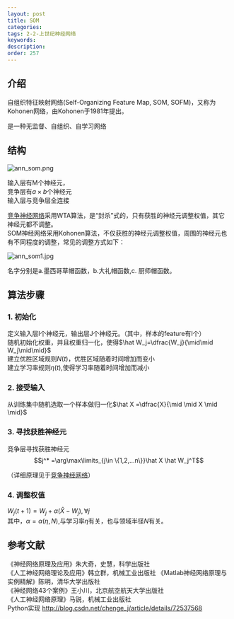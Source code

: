 ```yaml
---
layout: post
title: SOM
categories:
tags: 2-2-上世纪神经网络
keywords:
description:
order: 257
---
```


## 介绍

自组织特征映射网络(Self-Organizing Feature Map, SOM, SOFM)，又称为Kohonen网络，由Kohonen于1981年提出。  


是一种无监督、自组织、自学习网络

## 结构
![ann_som.png](/pictures_for_blog/postimg/ann_som.png)

输入层有M个神经元，  
竞争层有$a\times b$个神经元  
输入层与竞争层全连接  


[竞争神经网络](/2017/12/12/competitive.html)采用WTA算法，是“封杀”式的，只有获胜的神经元调整权值，其它神经元都不调整。  
SOM神经网络采用Kohonen算法，不仅获胜的神经元调整权值，周围的神经元也有不同程度的调整，常见的调整方式如下：  


![ann_som1.jpg](/pictures_for_blog/postimg/ann_som1.jpg)


名字分别是a.墨西哥草帽函数，b.大礼帽函数,c. 厨师帽函数。  


## 算法步骤
### 1. 初始化
定义输入层I个神经元，输出层J个神经元。（其中，样本的feature有I个）  
随机初始化权重，并且权重归一化，使得$\hat W_j=\dfrac{W_j}{\mid\mid W_j\mid\mid}$  
建立优胜区域规则$N(t)$，优胜区域随着时间增加而变小  
建立学习率规则$\eta(t)$,使得学习率随着时间增加而减小  


### 2. 接受输入
从训练集中随机选取一个样本做归一化$\hat X =\dfrac{X}{\mid \mid X \mid \mid}$  

### 3. 寻找获胜神经元
竞争层寻找获胜神经元$$j^* =\arg\max\limits_{j\in \{1,2,...n\}}\hat X \hat W_j^T$$  

（详细原理见于[竞争神经网络](/2017/12/12/competitive.html#title3)）

### 4. 调整权值
$W_j(t+1)=W_j+\alpha (\hat X -W_j),\forall j$  
其中，$\alpha=\alpha(\eta,N)$,与学习率$\eta$有关，也与领域半径$N$有关。   


## 参考文献
《神经网络原理及应用》朱大奇，史慧，科学出版社  
《人工神经网络理论及应用》韩立群，机械工业出版社
《Matlab神经网络原理与实例精解》陈明，清华大学出版社   
《神经网络43个案例》王小川，北京航空航天大学出版社  
《人工神经网络原理》马锐，机械工业出版社  
Python实现 http://blog.csdn.net/chenge_j/article/details/72537568  
